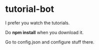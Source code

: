 # tutorial-bot

I prefer you watch the tutorials.

Do <strong>npm install</strong> when you download it.

Go to config.json and configure stuff there.
